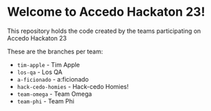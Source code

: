# Welcome to Accedo Hackaton 23!

This repository holds the code created by the teams participating on Accedo Hackaton 23

These are the branches per team:

- `tim-apple` - Tim Apple
- `los-qa` - Los QA
- `a-ficionado` - a:ficionado
- `hack-cedo-homies` - Hack-cedo Homies!
- `team-omega` - Team Omega
- `team-phi` - Team Phi
